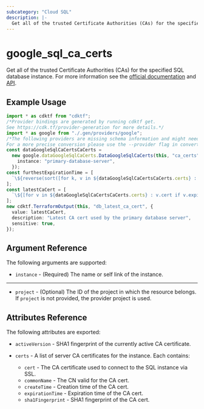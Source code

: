 ```yaml
---
subcategory: "Cloud SQL"
description: |-
  Get all of the trusted Certificate Authorities (CAs) for the specified SQL database instance.
---
```


# google\_sql\_ca\_certs

Get all of the trusted Certificate Authorities (CAs) for the specified SQL database instance. For more information see the
[official documentation](https://cloud.google.com/sql/)
and
[API](https://cloud.google.com/sql/docs/mysql/admin-api/rest/v1beta4/instances/listServerCas).

## Example Usage

```typescript
import * as cdktf from "cdktf";
/*Provider bindings are generated by running cdktf get.
See https://cdk.tf/provider-generation for more details.*/
import * as google from "./.gen/providers/google";
/*The following providers are missing schema information and might need manual adjustments to synthesize correctly: google.
For a more precise conversion please use the --provider flag in convert.*/
const dataGoogleSqlCaCertsCaCerts =
  new google.dataGoogleSqlCaCerts.DataGoogleSqlCaCerts(this, "ca_certs", {
    instance: "primary-database-server",
  });
const furthestExpirationTime = [
  `\${reverse(sort([for k, v in ${dataGoogleSqlCaCertsCaCerts.certs} : v.expiration_time]))[0]}`,
];
const latestCaCert = [
  `\${[for v in ${dataGoogleSqlCaCertsCaCerts.certs} : v.cert if v.expiration_time == ${furthestExpirationTime}]}`,
];
new cdktf.TerraformOutput(this, "db_latest_ca_cert", {
  value: latestCaCert,
  description: "Latest CA cert used by the primary database server",
  sensitive: true,
});

```

## Argument Reference

The following arguments are supported:

* `instance` - (Required) The name or self link of the instance.

***

* `project` - (Optional) The ID of the project in which the resource belongs. If `project` is not provided, the provider project is used.

## Attributes Reference

The following attributes are exported:

*   `activeVersion` - SHA1 fingerprint of the currently active CA certificate.

*   `certs` - A list of server CA certificates for the instance. Each contains:
    * `cert` - The CA certificate used to connect to the SQL instance via SSL.
    * `commonName` - The CN valid for the CA cert.
    * `createTime` - Creation time of the CA cert.
    * `expirationTime` - Expiration time of the CA cert.
    * `sha1Fingerprint` - SHA1 fingerprint of the CA cert.
